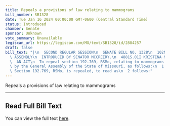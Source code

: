 ```yaml
---
title: Repeals a provisions of law relating to mammograms
bill_number: SB1328
date: Tue Jan 16 2024 00:00:00 GMT-0600 (Central Standard Time)
status: Introduced
chamber: Senate
sponsor: Unknown
vote_summary: Unavailable
legiscan_url: https://legiscan.com/MO/text/SB1328/id/2884257
draft: false
bill_text: "|\n  SECOND REGULAR SESSION\n  SENATE BILL NO. 1328\n  102ND GENERA L\
  \ ASSEMBLY\n  INTRODUCED BY SENATOR MCCREERY.\n  4881S.01I KRISTINA MARTIN, Secretary\n\
  \  AN ACT\n  To repeal section 192.769, RSMo, relating to mammograms.\n  Be it enacted\
  \ by the General Assembly of the State of Missouri, as follows:\n  1 Section A.\
  \ Section 192.769, RSMo, is repealed, to read as\n  2 follows:"
---
```

Repeals a provisions of law relating to mammograms

---

## Read Full Bill Text

You can view the full text [here](https://legiscan.com/MO/text/SB1328/id/2884257).
